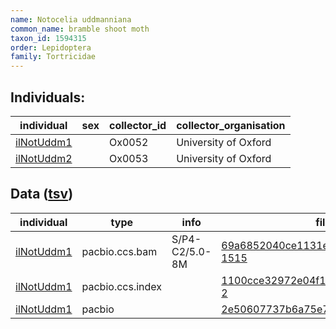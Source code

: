 ```yaml
---
name: Notocelia uddmanniana
common_name: bramble shoot moth
taxon_id: 1594315
order: Lepidoptera
family: Tortricidae
---
```


## Individuals:

| individual | sex | collector_id | collector_organisation |
| ---------- | --- | ------------ | ---------------------- |
| [ilNotUddm1](ilNotUddm1.md) |  | Ox0052 | University of Oxford |
| [ilNotUddm2](ilNotUddm2.md) |  | Ox0053 | University of Oxford |

## Data ([tsv](Notocelia_uddmanniana_data.tsv))

| individual | type | info | file |
| ---------- | ---- | ---- | ---- |
| [ilNotUddm1](ilNotUddm1.md) | pacbio.ccs.bam | S/P4-C2/5.0-8M | [69a6852040ce1131ecb8ca7e941340fe-1515](https://darwin.cog.sanger.ac.uk/insects/Notocelia_uddmanniana/ilNotUddm1/genomic_data/pacbio/m64089_191016_110352.bc1001_BAK8A_OA--bc1001_BAK8A_OA.ccs.bam) |
| [ilNotUddm1](ilNotUddm1.md) | pacbio.ccs.index |  | [1100cce32972e04f129284e228f632a3-2](https://darwin.cog.sanger.ac.uk/insects/Notocelia_uddmanniana/ilNotUddm1/genomic_data/pacbio/m64089_191016_110352.bc1001_BAK8A_OA--bc1001_BAK8A_OA.ccs.bam.pbi) |
| [ilNotUddm1](ilNotUddm1.md) | pacbio |  | [2e50607737b6a75e754f2850b8df61c5](https://darwin.cog.sanger.ac.uk/insects/Notocelia_uddmanniana/ilNotUddm1/genomic_data/pacbio/m64089_191016_110352.bc1001_BAK8A_OA--bc1001_BAK8A_OA.ccs.stats) |
